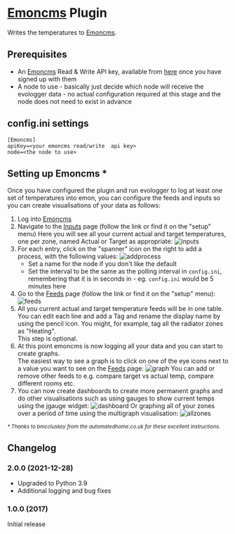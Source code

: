 # [Emoncms](https://emoncms.org) Plugin

Writes the temperatures to [Emoncms](https://emoncms.org).

## Prerequisites
* An [Emoncms](https://emoncms.org) Read & Write API key, available from [here](https://emoncms.org/site/api#input) once you have signed up with them
* A node to use - basically just decide which node will receive the evologger data - no actual configuration required at this stage and the node does not need to exist in advance

## config.ini settings
```
[Emoncms]
apiKey=<your emoncms read/write  api key>
node=<the node to use>
```

## Setting up Emoncms *
Once you have configured the plugin and run evologger to log at least one set of temperatures into emon, you can configure the feeds and inputs so you can create visualisations of your data as follows:

1. Log into [Emoncms](https://emoncms.org)
2. Navigate to the [Inputs](https://emoncms.org/input/view) page (follow the link or find it on the "setup" menu)
   Here you will see all your current actual and target temperatures, one per zone, named <zonename>Actual or <zonename>Target as appropriate:
   ![inputs](https://cloud.githubusercontent.com/assets/1401069/16238545/c05da422-37d8-11e6-9d77-0a39cfffdd11.png)
3. For each entry, click on the "spanner" icon on the right to add a process, with the following values:
    ![addprocess](https://cloud.githubusercontent.com/assets/1401069/16238587/d7b2776a-37d8-11e6-8a2d-8b036a19e745.png)
    * Set a name for the node if you don't like the default
    * Set the interval to be the same as the polling interval in `config.ini`, remembering that it is in seconds in - eg. `config.ini` would be 5 minutes here
4. Go to the [Feeds](https://emoncms.org/feed) page (follow the link or find it on the "setup" menu):
   ![feeds](https://cloud.githubusercontent.com/assets/1401069/16238550/c2c71c3e-37d8-11e6-8b82-3e35e9cbc68d.png)
5. All you current actual and target temperature feeds will be in one table. You can edit each line and add a Tag and rename the display name by using the pencil icon. You might, for example, tag all the radiator zones as "Heating".  
   This step is optional.
6. At this point emoncms is now logging all your data and you can start to create graphs.  
   The easiest way to see a graph is to click on one of the eye icons next to a value you want to see on the  [Feeds](https://emoncms.org/feed) page:
   ![graph](https://cloud.githubusercontent.com/assets/1401069/16238552/c4d7b29a-37d8-11e6-866c-06c2d73a1d04.png)
   You can add or remove other feeds to e.g. compare target vs actual temp, compare different rooms etc.
7. You can now create dashboards to create more permanent graphs and do other visualisations such as using gauges to show current temps using the jgauge widget:
   ![dashboard](https://cloud.githubusercontent.com/assets/1401069/16238570/c807bbfe-37d8-11e6-84be-7e5acc9875ee.png)
   Or graphing all of your zones over a period of time using the multigraph visualisation:
   ![allzones](https://cloud.githubusercontent.com/assets/1401069/16238572/ca060faa-37d8-11e6-920a-ccb19fb030b0.png)

_<sub>* Thanks to bmccluskey from the automatedhome.co.uk for these excellent instructions.</sub>_


## Changelog
### 2.0.0 (2021-12-28)
- Upgraded to Python 3.9
- Additional logging and bug fixes
### 1.0.0 (2017)
Initial release